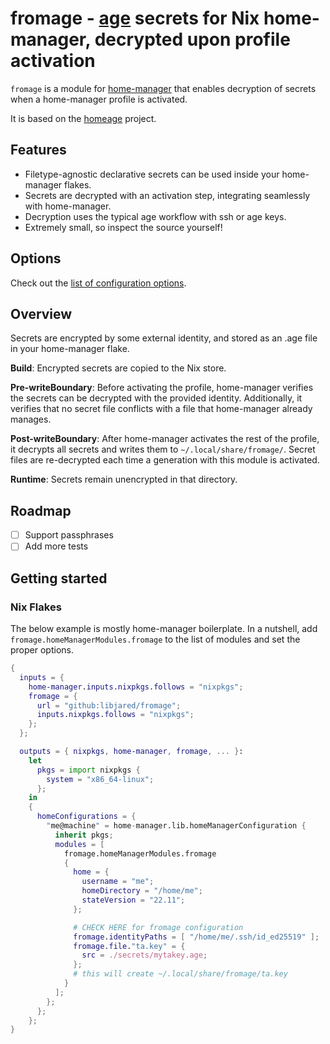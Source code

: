 # fromage - [age](https://github.com/FiloSottile/age) secrets for Nix home-manager, decrypted upon profile activation

`fromage` is a module for [home-manager](https://github.com/nix-community/home-manager) that enables decryption of secrets when a home-manager profile is activated.

It is based on the [homeage](https://github.com/jordanisaacs/homeage) project.

## Features

- Filetype-agnostic declarative secrets can be used inside your home-manager flakes.
- Secrets are decrypted with an activation step, integrating seamlessly with home-manager.
- Decryption uses the typical age workflow with ssh or age keys.
- Extremely small, so inspect the source yourself!

## Options

Check out the [list of configuration options](https://libjared.github.io/fromage/options.html).

## Overview

Secrets are encrypted by some external identity, and stored as an .age file in your home-manager flake.

**Build**: Encrypted secrets are copied to the Nix store.

**Pre-writeBoundary**: Before activating the profile, home-manager verifies the secrets can be decrypted with the provided identity. Additionally, it verifies that no secret file conflicts with a file that home-manager already manages.

**Post-writeBoundary**: After home-manager activates the rest of the profile, it decrypts all secrets and writes them to `~/.local/share/fromage/`. Secret files are re-decrypted each time a generation with this module is activated.

**Runtime**: Secrets remain unencrypted in that directory.

## Roadmap

- [ ] Support passphrases
- [ ] Add more tests

## Getting started

### Nix Flakes

The below example is mostly home-manager boilerplate. In a nutshell, add `fromage.homeManagerModules.fromage` to the list of modules and set the proper options.

```nix
{
  inputs = {
    home-manager.inputs.nixpkgs.follows = "nixpkgs";
    fromage = {
      url = "github:libjared/fromage";
      inputs.nixpkgs.follows = "nixpkgs";
    };
  };

  outputs = { nixpkgs, home-manager, fromage, ... }:
    let
      pkgs = import nixpkgs {
        system = "x86_64-linux";
      };
    in
    {
      homeConfigurations = {
        "me@machine" = home-manager.lib.homeManagerConfiguration {
          inherit pkgs;
          modules = [
            fromage.homeManagerModules.fromage
            {
              home = {
                username = "me";
                homeDirectory = "/home/me";
                stateVersion = "22.11";
              };

              # CHECK HERE for fromage configuration
              fromage.identityPaths = [ "/home/me/.ssh/id_ed25519" ];
              fromage.file."ta.key" = {
                src = ./secrets/mytakey.age;
              };
              # this will create ~/.local/share/fromage/ta.key
            }
          ];
        };
      };
    };
}
```

